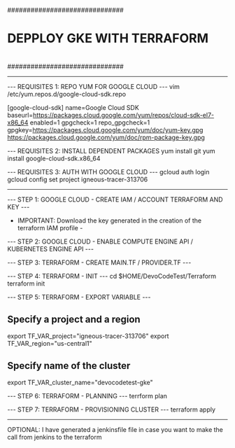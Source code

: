 ##############################
#                            #
# DEPPLOY GKE WITH TERRAFORM #
#                            #
##############################

-----------------------------------------------------------------------------------------------

--- REQUISITES 1: REPO YUM FOR GOOGLE CLOUD ---
vim /etc/yum.repos.d/google-cloud-sdk.repo

[google-cloud-sdk]
name=Google Cloud SDK
baseurl=https://packages.cloud.google.com/yum/repos/cloud-sdk-el7-x86_64
enabled=1
gpgcheck=1
repo_gpgcheck=1
gpgkey=https://packages.cloud.google.com/yum/doc/yum-key.gpg
       https://packages.cloud.google.com/yum/doc/rpm-package-key.gpg

--- REQUISITES 2: INSTALL DEPENDENT PACKAGES
yum install git
yum install google-cloud-sdk.x86_64

--- REQUISITES 3: AUTH WITH GOOGLE CLOUD ---
gcloud auth login
gcloud config set project igneous-tracer-313706

-----------------------------------------------------------------------------------------------

--- STEP 1: GOOGLE CLOUD - CREATE IAM / ACCOUNT TERRAFORM AND KEY ---
- IMPORTANT: Download the key generated in the creation of the terraform IAM profile -

--- STEP 2: GOOGLE CLOUD - ENABLE COMPUTE ENGINE API / KUBERNETES ENGINE API ---

--- STEP 3: TERRAFORM - CREATE MAIN.TF / PROVIDER.TF ---

--- STEP 4: TERRAFORM - INIT ---
cd $HOME/DevoCodeTest/Terraform
terraform init

--- STEP 5: TERRAFORM - EXPORT VARIABLE ---
## Specify a project and a region
export TF_VAR_project="igneous-tracer-313706"
export TF_VAR_region="us-central1"
## Specify name of the cluster
export TF_VAR_cluster_name="devocodetest-gke"

--- STEP 6: TERRAFORM - PLANNING ---
terrform plan

--- STEP 7: TERRAFORM - PROVISIONING CLUSTER ---
terraform apply

------------------------------------------------------------------------------------------------

OPTIONAL: I have generated a jenkinsfile file in case you want to make the call from jenkins to the terraform

